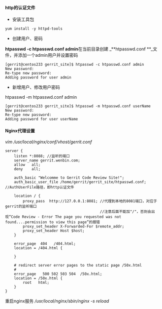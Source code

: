 #### http的认证文件

* 安装工具包

```
yum install -y httpd-tools
```

* 创建用户、密码

**htpasswd -c htpasswd.conf admin**在当前目录创建 _**htpasswd.conf **_文件，并添加一个admin用户并设置密码

```
[gerrit@centos233 gerrit_site]$ htpasswd -c htpasswd.conf admin
New password: 
Re-type new password: 
Adding password for user admin
```

* 新增用户、修改用户密码

htpasswd -m htpasswd.conf admin

```
[gerrit@centos233 gerrit_site]$ htpasswd -m htpasswd.conf userName
New password: 
Re-type new password: 
Adding password for user userName
```

#### Nginx代理设置

_vim /usr/local/nginx/conf/vhost/gerrit.conf_

```
server {
    listen *:8088; //监听的端口
    server_name gerrit.wenbin.com;
    allow   all;
    deny    all;

    auth_basic "Welcomme to Gerrit Code Review Site!";
    auth_basic_user_file /home/gerrit/gerrit_site/htpasswd.conf; //AuthUserFile路径，即http认证文件

    location / {
        proxy_pass  http://127.0.0.1:8081; //代理到本地的8081端口，对应于gerrit的监听端口
                                           //注意后面不能加"/"，否则会出现“Code Review - Error The page you requested was not found....permission to view this page”的报错
        proxy_set_header X-Forwarded-For $remote_addr;
        proxy_set_header Host $host;
    }

    error_page  404   /404.html;
    location = /404.html {

    }

    # redirect server error pages to the static page /50x.html
    #
    error_page   500 502 503 504  /50x.html;
    location = /50x.html {
        root   html;
    }
}
```

重启nginx服务  _/usr/local/nginx/sbin/nginx -s reload_

